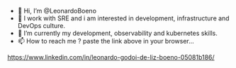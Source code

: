 - 👋 Hi, I’m @LeonardoBoeno
- 👀 I work with SRE and i am interested in development, infrastructure and DevOps culture.
- 🌱 I’m currently my development, observability and kubernetes skills.
- 📫 How to reach me ? paste the link above in your browser...

https://www.linkedin.com/in/leonardo-godoi-de-liz-boeno-05081b186/

<!---
LeonardoBoeno/LeonardoBoeno is a ✨ special ✨ repository because its `README.md` (this file) appears on your GitHub profile.
You can click the Preview link to take a look at your changes.
--->
